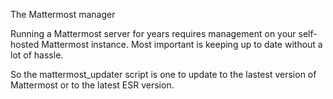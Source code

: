 The Mattermost manager

Running a Mattermost server for years requires management on your self-hosted Mattermost instance.
Most important is keeping up to date without a lot of hassle.

So the mattermost_updater script is one to update to the lastest version of Mattermost or to the latest ESR version.



